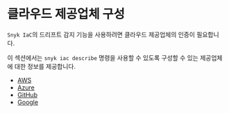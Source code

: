 # 클라우드 제공업체 구성

`Snyk IaC`의 드리프트 감지 기능을 사용하려면 클라우드 제공업체의 인증이 필요합니다.

이 섹션에서는 `snyk iac describe` 명령을 사용할 수 있도록 구성할 수 있는 제공업체에 대한 정보를 제공합니다.

* [AWS](configure-aws-provider.md)
* [Azure](configure-azure-provider.md)
* [GitHub](configure-github-provider.md)
* [Google](configure-google-provider.md)